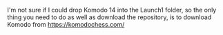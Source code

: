 I'm not sure if I could drop Komodo 14 into the Launch1 folder, so the only thing you need to do as well as download the repository, is to download Komodo from https://komodochess.com/
